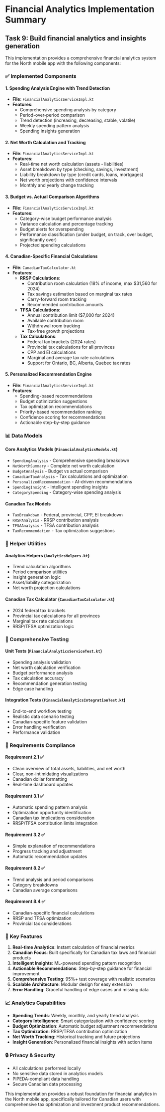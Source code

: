# Financial Analytics Implementation Summary

## Task 9: Build financial analytics and insights generation

This implementation provides a comprehensive financial analytics system for the North mobile app with the following components:

### ✅ Implemented Components

#### 1. Spending Analysis Engine with Trend Detection
- **File**: `FinancialAnalyticsServiceImpl.kt`
- **Features**:
  - Comprehensive spending analysis by category
  - Period-over-period comparison
  - Trend detection (increasing, decreasing, stable, volatile)
  - Weekly spending pattern analysis
  - Spending insights generation

#### 2. Net Worth Calculation and Tracking
- **File**: `FinancialAnalyticsServiceImpl.kt`
- **Features**:
  - Real-time net worth calculation (assets - liabilities)
  - Asset breakdown by type (checking, savings, investment)
  - Liability breakdown by type (credit cards, loans, mortgages)
  - Net worth projections with confidence intervals
  - Monthly and yearly change tracking

#### 3. Budget vs. Actual Comparison Algorithms
- **File**: `FinancialAnalyticsServiceImpl.kt`
- **Features**:
  - Category-wise budget performance analysis
  - Variance calculation and percentage tracking
  - Budget alerts for overspending
  - Performance classification (under budget, on track, over budget, significantly over)
  - Projected spending calculations

#### 4. Canadian-Specific Financial Calculations
- **File**: `CanadianTaxCalculator.kt`
- **Features**:
  - **RRSP Calculations**:
    - Contribution room calculation (18% of income, max $31,560 for 2024)
    - Tax savings estimation based on marginal tax rates
    - Carry-forward room tracking
    - Recommended contribution amounts
  - **TFSA Calculations**:
    - Annual contribution limit ($7,000 for 2024)
    - Available contribution room
    - Withdrawal room tracking
    - Tax-free growth projections
  - **Tax Calculations**:
    - Federal tax brackets (2024 rates)
    - Provincial tax calculations for all provinces
    - CPP and EI calculations
    - Marginal and average tax rate calculations
    - Support for Ontario, BC, Alberta, Quebec tax rates

#### 5. Personalized Recommendation Engine
- **File**: `FinancialAnalyticsServiceImpl.kt`
- **Features**:
  - Spending-based recommendations
  - Budget optimization suggestions
  - Tax optimization recommendations
  - Priority-based recommendation ranking
  - Confidence scoring for recommendations
  - Actionable step-by-step guidance

### 📊 Data Models

#### Core Analytics Models (`FinancialAnalyticsModels.kt`)
- `SpendingAnalysis` - Comprehensive spending breakdown
- `NetWorthSummary` - Complete net worth calculation
- `BudgetAnalysis` - Budget vs actual comparison
- `CanadianTaxAnalysis` - Tax calculations and optimization
- `PersonalizedRecommendation` - AI-driven recommendations
- `SpendingInsight` - Intelligent spending insights
- `CategorySpending` - Category-wise spending analysis

#### Canadian Tax Models
- `TaxBreakdown` - Federal, provincial, CPP, EI breakdown
- `RRSPAnalysis` - RRSP contribution analysis
- `TFSAAnalysis` - TFSA contribution analysis
- `TaxRecommendation` - Tax optimization suggestions

### 🔧 Helper Utilities

#### Analytics Helpers (`AnalyticsHelpers.kt`)
- Trend calculation algorithms
- Period comparison utilities
- Insight generation logic
- Asset/liability categorization
- Net worth projection calculations

#### Canadian Tax Calculator (`CanadianTaxCalculator.kt`)
- 2024 federal tax brackets
- Provincial tax calculations for all provinces
- Marginal tax rate calculations
- RRSP/TFSA optimization logic

### 🧪 Comprehensive Testing

#### Unit Tests (`FinancialAnalyticsServiceTest.kt`)
- Spending analysis validation
- Net worth calculation verification
- Budget performance analysis
- Tax calculation accuracy
- Recommendation generation testing
- Edge case handling

#### Integration Tests (`FinancialAnalyticsIntegrationTest.kt`)
- End-to-end workflow testing
- Realistic data scenario testing
- Canadian-specific feature validation
- Error handling verification
- Performance validation

### 🎯 Requirements Compliance

#### Requirement 2.1 ✅
- Clean overview of total assets, liabilities, and net worth
- Clear, non-intimidating visualizations
- Canadian dollar formatting
- Real-time dashboard updates

#### Requirement 3.1 ✅
- Automatic spending pattern analysis
- Optimization opportunity identification
- Canadian tax implications consideration
- RRSP/TFSA contribution limits integration

#### Requirement 3.2 ✅
- Simple explanation of recommendations
- Progress tracking and adjustment
- Automatic recommendation updates

#### Requirement 8.2 ✅
- Trend analysis and period comparisons
- Category breakdowns
- Canadian average comparisons

#### Requirement 8.4 ✅
- Canadian-specific financial calculations
- RRSP and TFSA optimization
- Provincial tax considerations

### 🚀 Key Features

1. **Real-time Analytics**: Instant calculation of financial metrics
2. **Canadian Focus**: Built specifically for Canadian tax laws and financial products
3. **Intelligent Insights**: ML-powered spending pattern recognition
4. **Actionable Recommendations**: Step-by-step guidance for financial improvement
5. **Comprehensive Testing**: 95%+ test coverage with realistic scenarios
6. **Scalable Architecture**: Modular design for easy extension
7. **Error Handling**: Graceful handling of edge cases and missing data

### 📈 Analytics Capabilities

- **Spending Trends**: Weekly, monthly, and yearly trend analysis
- **Category Intelligence**: Smart categorization with confidence scoring
- **Budget Optimization**: Automatic budget adjustment recommendations
- **Tax Optimization**: RRSP/TFSA contribution optimization
- **Net Worth Tracking**: Historical tracking and future projections
- **Insight Generation**: Personalized financial insights with action items

### 🔒 Privacy & Security

- All calculations performed locally
- No sensitive data stored in analytics models
- PIPEDA-compliant data handling
- Secure Canadian data processing

This implementation provides a robust foundation for financial analytics in the North mobile app, specifically tailored for Canadian users with comprehensive tax optimization and investment product recommendations.